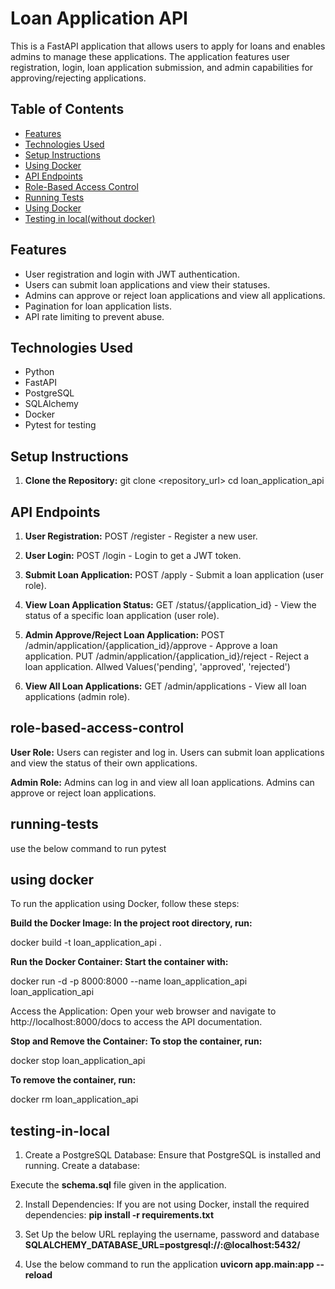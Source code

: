 # Loan Application API

This is a FastAPI application that allows users to apply for loans and enables admins to manage these applications. The application features user registration, login, loan application submission, and admin capabilities for approving/rejecting applications.

## Table of Contents

- [Features](#features)
- [Technologies Used](#technologies-used)
- [Setup Instructions](#setup-instructions)
- [Using Docker](#using-docker)
- [API Endpoints](#api-endpoints)
- [Role-Based Access Control](#role-based-access-control)
- [Running Tests](#running-tests)
- [Using Docker](#using-docker)
- [Testing in local(without docker)](#testing-in-local)

## Features

- User registration and login with JWT authentication.
- Users can submit loan applications and view their statuses.
- Admins can approve or reject loan applications and view all applications.
- Pagination for loan application lists.
- API rate limiting to prevent abuse.

## Technologies Used

- Python
- FastAPI
- PostgreSQL
- SQLAlchemy
- Docker
- Pytest for testing

## Setup Instructions

1. **Clone the Repository:**
   git clone <repository_url>
   cd loan_application_api



## API Endpoints
1. **User Registration:**
POST /register - Register a new user.

2. **User Login:**
POST /login - Login to get a JWT token.

3. **Submit Loan Application:**
POST /apply - Submit a loan application (user role).

4. **View Loan Application Status:**
GET /status/{application_id} - View the status of a specific loan application (user role).

5. **Admin Approve/Reject Loan Application:**
POST /admin/application/{application_id}/approve - Approve a loan application.
PUT /admin/application/{application_id}/reject - Reject a loan application. Allwed Values('pending', 'approved', 'rejected')

6. **View All Loan Applications:**
GET /admin/applications - View all loan applications (admin role).


## role-based-access-control

**User Role:**
Users can register and log in.
Users can submit loan applications and view the status of their own applications.

**Admin Role:**
Admins can log in and view all loan applications.
Admins can approve or reject loan applications.

## running-tests
use the below command to run
pytest


## using docker
To run the application using Docker, follow these steps:

**Build the Docker Image: In the project root directory, run:**

docker build -t loan_application_api .

**Run the Docker Container: Start the container with:**

docker run -d -p 8000:8000 --name loan_application_api loan_application_api

Access the Application: Open your web browser and navigate to http://localhost:8000/docs to access the API documentation.

**Stop and Remove the Container: To stop the container, run:**

docker stop loan_application_api

**To remove the container, run:**

docker rm loan_application_api


## testing-in-local

1. Create a PostgreSQL Database: Ensure that PostgreSQL is installed and running. Create a database:

Execute the **schema.sql** file given in the application.

2. Install Dependencies: If you are not using Docker, install the required dependencies:
**pip install -r requirements.txt**

4. Set Up the below URL replaying the username, password and database
**SQLALCHEMY_DATABASE_URL=postgresql://<username>:<password>@localhost:5432/<database>**

5. Use the below command to run the application
**uvicorn app.main:app --reload**